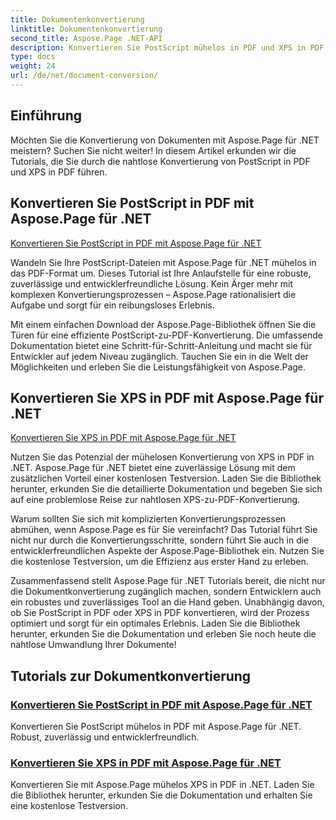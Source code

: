 ```yaml
---
title: Dokumentenkonvertierung
linktitle: Dokumentenkonvertierung
second_title: Aspose.Page .NET-API
description: Konvertieren Sie PostScript mühelos in PDF und XPS in PDF mit den Tutorials zu Aspose.Page für .NET. Robuste, zuverlässige und einfache Lösungen für die nahtlose Dokumentenkonvertierung.
type: docs
weight: 24
url: /de/net/document-conversion/
---
```


## Einführung

Möchten Sie die Konvertierung von Dokumenten mit Aspose.Page für .NET meistern? Suchen Sie nicht weiter! In diesem Artikel erkunden wir die Tutorials, die Sie durch die nahtlose Konvertierung von PostScript in PDF und XPS in PDF führen.

## Konvertieren Sie PostScript in PDF mit Aspose.Page für .NET

[Konvertieren Sie PostScript in PDF mit Aspose.Page für .NET](./convert-postscript-to-pdf/)

Wandeln Sie Ihre PostScript-Dateien mit Aspose.Page für .NET mühelos in das PDF-Format um. Dieses Tutorial ist Ihre Anlaufstelle für eine robuste, zuverlässige und entwicklerfreundliche Lösung. Kein Ärger mehr mit komplexen Konvertierungsprozessen – Aspose.Page rationalisiert die Aufgabe und sorgt für ein reibungsloses Erlebnis.

Mit einem einfachen Download der Aspose.Page-Bibliothek öffnen Sie die Türen für eine effiziente PostScript-zu-PDF-Konvertierung. Die umfassende Dokumentation bietet eine Schritt-für-Schritt-Anleitung und macht sie für Entwickler auf jedem Niveau zugänglich. Tauchen Sie ein in die Welt der Möglichkeiten und erleben Sie die Leistungsfähigkeit von Aspose.Page.

## Konvertieren Sie XPS in PDF mit Aspose.Page für .NET

[Konvertieren Sie XPS in PDF mit Aspose.Page für .NET](./convert-xps-to-pdf/)

Nutzen Sie das Potenzial der mühelosen Konvertierung von XPS in PDF in .NET. Aspose.Page für .NET bietet eine zuverlässige Lösung mit dem zusätzlichen Vorteil einer kostenlosen Testversion. Laden Sie die Bibliothek herunter, erkunden Sie die detaillierte Dokumentation und begeben Sie sich auf eine problemlose Reise zur nahtlosen XPS-zu-PDF-Konvertierung.

Warum sollten Sie sich mit komplizierten Konvertierungsprozessen abmühen, wenn Aspose.Page es für Sie vereinfacht? Das Tutorial führt Sie nicht nur durch die Konvertierungsschritte, sondern führt Sie auch in die entwicklerfreundlichen Aspekte der Aspose.Page-Bibliothek ein. Nutzen Sie die kostenlose Testversion, um die Effizienz aus erster Hand zu erleben.

Zusammenfassend stellt Aspose.Page für .NET Tutorials bereit, die nicht nur die Dokumentkonvertierung zugänglich machen, sondern Entwicklern auch ein robustes und zuverlässiges Tool an die Hand geben. Unabhängig davon, ob Sie PostScript in PDF oder XPS in PDF konvertieren, wird der Prozess optimiert und sorgt für ein optimales Erlebnis. Laden Sie die Bibliothek herunter, erkunden Sie die Dokumentation und erleben Sie noch heute die nahtlose Umwandlung Ihrer Dokumente!
## Tutorials zur Dokumentkonvertierung
### [Konvertieren Sie PostScript in PDF mit Aspose.Page für .NET](./convert-postscript-to-pdf/)
Konvertieren Sie PostScript mühelos in PDF mit Aspose.Page für .NET. Robust, zuverlässig und entwicklerfreundlich.
### [Konvertieren Sie XPS in PDF mit Aspose.Page für .NET](./convert-xps-to-pdf/)
Konvertieren Sie mit Aspose.Page mühelos XPS in PDF in .NET. Laden Sie die Bibliothek herunter, erkunden Sie die Dokumentation und erhalten Sie eine kostenlose Testversion.